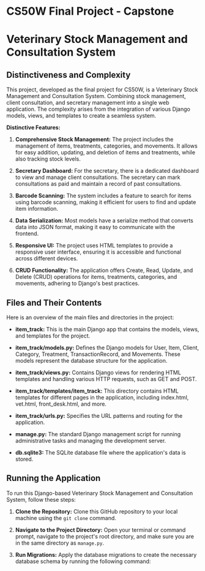 # CS50W Final Project - Capstone

# Veterinary Stock Management and Consultation System

## Distinctiveness and Complexity

This project, developed as the final project for CS50W, is a Veterinary Stock Management and Consultation System. Combining stock management, client consultation, and secretary management into a single web application. The complexity arises from the integration of various Django models, views, and templates to create a seamless system.

**Distinctive Features:**

1. **Comprehensive Stock Management:** The project includes the management of items, treatments, categories, and movements. It allows for easy addition, updating, and deletion of items and treatments, while also tracking stock levels.

2. **Secretary Dashboard:** For the secretary, there is a dedicated dashboard to view and manage client consultations. The secretary can mark consultations as paid and maintain a record of past consultations.

3. **Barcode Scanning:** The system includes a feature to search for items using barcode scanning, making it efficient for users to find and update item information.

4. **Data Serialization:** Most models have a serialize method that converts data into JSON format, making it easy to communicate with the frontend.

5. **Responsive UI:** The project uses HTML templates to provide a responsive user interface, ensuring it is accessible and functional across different devices.

6. **CRUD Functionality:** The application offers Create, Read, Update, and Delete (CRUD) operations for items, treatments, categories, and movements, adhering to Django's best practices.

## Files and Their Contents

Here is an overview of the main files and directories in the project:

- **item_track:** This is the main Django app that contains the models, views, and templates for the project.

- **item_track/models.py:** Defines the Django models for User, Item, Client, Category, Treatment, TransactionRecord, and Movements. These models represent the database structure for the application.

- **item_track/views.py:** Contains Django views for rendering HTML templates and handling various HTTP requests, such as GET and POST.

- **item_track/templates/item_track:** This directory contains HTML templates for different pages in the application, including index.html, vet.html, front_desk.html, and more.

- **item_track/urls.py:** Specifies the URL patterns and routing for the application.

- **manage.py:** The standard Django management script for running administrative tasks and managing the development server.

- **db.sqlite3:** The SQLite database file where the application's data is stored.

## Running the Application

To run this Django-based Veterinary Stock Management and Consultation System, follow these steps:

1. **Clone the Repository:** Clone this GitHub repository to your local machine using the `git clone` command.

2. **Navigate to the Project Directory:** Open your terminal or command prompt, navigate to the project's root directory, and make sure you are in the same directory as `manage.py`.

3. **Run Migrations:** Apply the database migrations to create the necessary database schema by running the following command:


